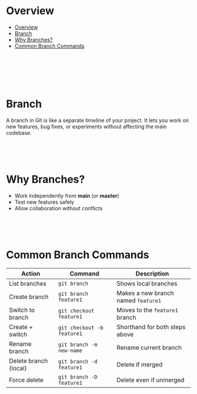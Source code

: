 # Overview

- [Overview](#overview)
- [Branch](#branch)
- [Why Branches?](#why-branches)
- [Common Branch Commands](#common-branch-commands)

&nbsp;

&nbsp;

&nbsp;

# Branch

A branch in Git is like a separate timeline of your project. It lets you work on new features, bug fixes, or experiments without affecting the main codebase.

&nbsp;

&nbsp;

# Why Branches?

- Work independently from **main** (or **master**)
- Test new features safely
- Allow collaboration without conflicts

&nbsp;

&nbsp;

# Common Branch Commands

| Action                | Command                    | Description                         |
| --------------------- | -------------------------- | ----------------------------------- |
| List branches         | `git branch`               | Shows local branches                |
| Create branch         | `git branch feature1`      | Makes a new branch named `feature1` |
| Switch to branch      | `git checkout feature1`    | Moves to the `feature1` branch      |
| Create + switch       | `git checkout -b feature1` | Shorthand for both steps above      |
| Rename branch         | `git branch -m new-name`   | Rename current branch               |
| Delete branch (local) | `git branch -d feature1`   | Delete if merged                    |
| Force delete          | `git branch -D feature1`   | Delete even if unmerged             |

&nbsp;

&nbsp;

&nbsp;

&nbsp;

&nbsp;

&nbsp;

&nbsp;

&nbsp;
